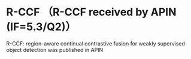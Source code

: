 # R-CCF （R-CCF received by APIN (IF=5.3/Q2)）
R-CCF: region-aware continual contrastive fusion for weakly supervised object detection was published in APIN
